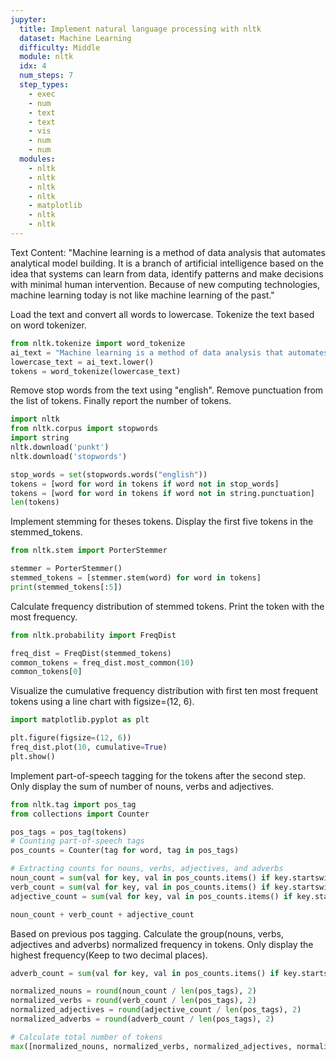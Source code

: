 ```yaml
---
jupyter:
  title: Implement natural language processing with nltk
  dataset: Machine Learning
  difficulty: Middle
  module: nltk
  idx: 4
  num_steps: 7
  step_types:
    - exec
    - num
    - text
    - text
    - vis
    - num
    - num
  modules:
    - nltk
    - nltk
    - nltk
    - nltk
    - matplotlib
    - nltk
    - nltk
---
```


Text Content: "Machine learning is a method of data analysis that automates analytical model building. It is a branch of artificial intelligence based on the idea that systems can learn from data, identify patterns and make decisions with minimal human intervention. Because of new computing technologies, machine learning today is not like machine learning of the past."

Load the text and convert all words to lowercase. Tokenize the text based on word tokenizer.

```python
from nltk.tokenize import word_tokenize
ai_text = "Machine learning is a method of data analysis that automates analytical model building. It is a branch of artificial intelligence based on the idea that systems can learn from data, identify patterns and make decisions with minimal human intervention. Because of new computing technologies, machine learning today is not like machine learning of the past."
lowercase_text = ai_text.lower()
tokens = word_tokenize(lowercase_text)
```

Remove stop words from the text using "english". Remove punctuation from the list of tokens. Finally report the number of tokens.

```python
import nltk
from nltk.corpus import stopwords
import string
nltk.download('punkt')
nltk.download('stopwords')

stop_words = set(stopwords.words("english"))
tokens = [word for word in tokens if word not in stop_words]
tokens = [word for word in tokens if word not in string.punctuation]
len(tokens)
```

Implement stemming for theses tokens. Display the first five tokens in the stemmed_tokens.

```python
from nltk.stem import PorterStemmer

stemmer = PorterStemmer()
stemmed_tokens = [stemmer.stem(word) for word in tokens]
print(stemmed_tokens[:5])
```

Calculate frequency distribution of stemmed tokens. Print the token with the most frequency. 
```python
from nltk.probability import FreqDist

freq_dist = FreqDist(stemmed_tokens)
common_tokens = freq_dist.most_common(10)
common_tokens[0]
```

Visualize the cumulative frequency distribution with first ten most frequent tokens using a line chart with figsize=(12, 6).
```python
import matplotlib.pyplot as plt

plt.figure(figsize=(12, 6))
freq_dist.plot(10, cumulative=True)
plt.show()
```

Implement part-of-speech tagging for the tokens after the second step. Only display the sum of number of nouns, verbs and adjectives.

```python
from nltk.tag import pos_tag
from collections import Counter

pos_tags = pos_tag(tokens)
# Counting part-of-speech tags
pos_counts = Counter(tag for word, tag in pos_tags)

# Extracting counts for nouns, verbs, adjectives, and adverbs
noun_count = sum(val for key, val in pos_counts.items() if key.startswith('N'))
verb_count = sum(val for key, val in pos_counts.items() if key.startswith('V'))
adjective_count = sum(val for key, val in pos_counts.items() if key.startswith('J'))

noun_count + verb_count + adjective_count
```

Based on previous pos tagging. Calculate the group(nouns, verbs, adjectives and adverbs) normalized frequency in tokens. Only display the highest frequency(Keep to two decimal places).


```python
adverb_count = sum(val for key, val in pos_counts.items() if key.startswith('R'))

normalized_nouns = round(noun_count / len(pos_tags), 2)
normalized_verbs = round(verb_count / len(pos_tags), 2)
normalized_adjectives = round(adjective_count / len(pos_tags), 2)
normalized_adverbs = round(adverb_count / len(pos_tags), 2)

# Calculate total number of tokens
max([normalized_nouns, normalized_verbs, normalized_adjectives, normalized_adverbs])
```